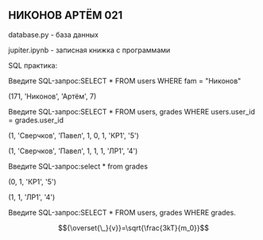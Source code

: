 ## НИКОНОВ АРТЁМ 021

database.py - база данных

jupiter.ipynb - записная книжка с программами

SQL практика:

Введите SQL-запрос:SELECT * FROM users WHERE fam = "Никонов"

(171, 'Никонов', 'Артём', 7)


Введите SQL-запрос:SELECT * FROM users, grades WHERE users.user_id = grades.user_id

(1, 'Сверчков', 'Павел', 1, 0, 1, 'КР1', '5')

(1, 'Сверчков', 'Павел', 1, 1, 1, 'ЛР1', '4')


Введите SQL-запрос:select * from grades

(0, 1, 'КР1', '5')

(1, 1, 'ЛР1', '4')

Введите SQL-запрос:SELECT * FROM users, grades WHERE grades.

$${\overset{\_}{v}}=\sqrt{\frac{3kT}{m_0}}$$
